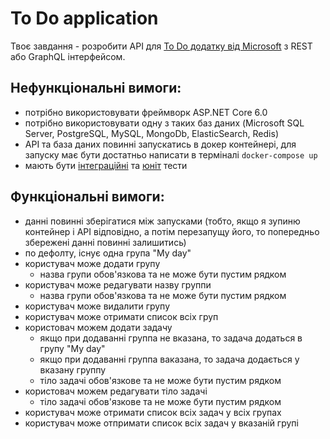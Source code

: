 # To Do application

Твоє завдання - розробити API для [To Do додатку від Microsoft](https://to-do.office.com/) з REST або GraphQL інтерфейсом.

## Нефункціональні вимоги:
- потрібно використовувати фреймворк ASP.NET Core 6.0
- потрібно використовувати одну з таких баз даних (Microsoft SQL Server, PostgreSQL, MySQL, MongoDb, ElasticSearch, Redis)
- API та база даних повинні запускатись в докер контейнері, для запуску має бути достатньо написати в терміналі `docker-compose up`
- мають бути [інтеграційні](https://docs.microsoft.com/en-us/aspnet/core/test/integration-tests) та [юніт](https://docs.microsoft.com/en-us/dotnet/core/testing/unit-testing-best-practices) тести

## Функціональні вимоги:
- данні повинні зберігатися між запусками (тобто, якщо я зупиню контейнер і API відповідно, а потім перезапущу його, то попередньо збережені данні повинні залишитись)
- по дефолту, існує одна група "My day"
- користувач може додати групу
  - назва групи обов'язкова та не може бути пустим рядком
- користувач може редагувати назву группи 
  - назва групи обов'язкова та не може бути пустим рядком
- користувач може видалити групу
- користувач може отримати список всіх груп
- користовач можем додати задачу
  - якщо при додаванні группа не вказана, то задача додаться в групу "My day"
  - якщо при додаванні группа ваказана, то задача додається у вказану группу 
  - тіло задачі обов'язкове та не може бути пустим рядком
- користовач можем редагувати тіло задачі
  - тіло задачі обов'язкове та не може бути пустим рядком
- користувач може отримати список всіх задач у всіх групах
- користувач може отпримати список всіх задач у вказаній групі

